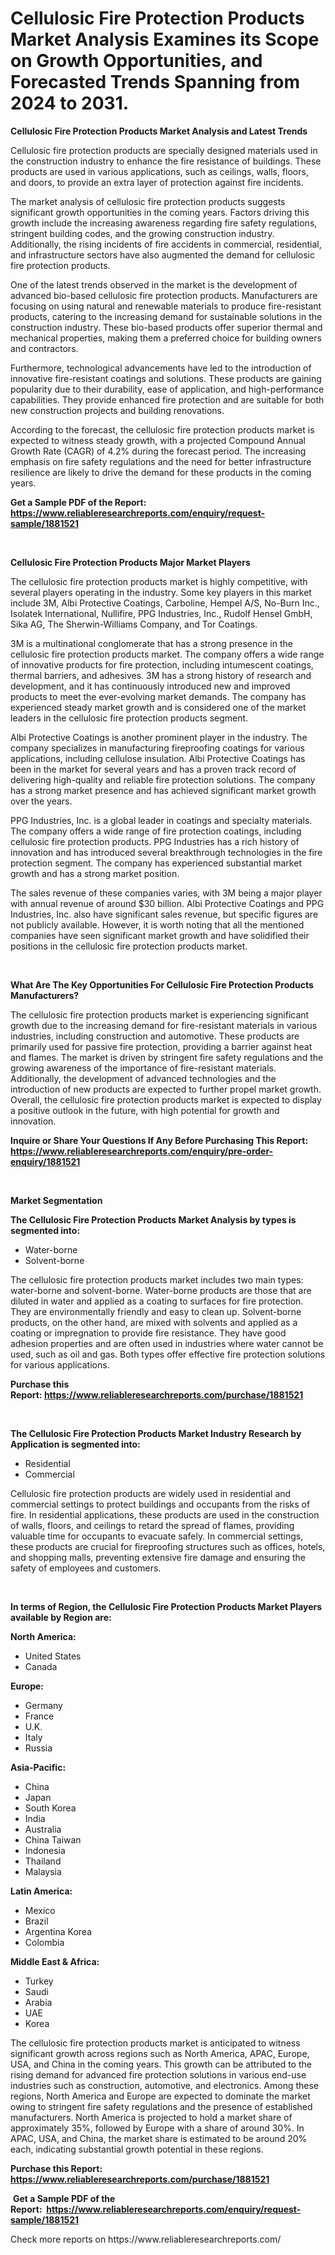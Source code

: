 <p><h1>Cellulosic Fire Protection Products Market Analysis Examines its Scope on Growth Opportunities, and Forecasted Trends Spanning from 2024 to 2031.</h1></p><p><strong>Cellulosic Fire Protection Products Market Analysis and Latest Trends</strong></p>
<p><p>Cellulosic fire protection products are specially designed materials used in the construction industry to enhance the fire resistance of buildings. These products are used in various applications, such as ceilings, walls, floors, and doors, to provide an extra layer of protection against fire incidents.</p><p>The market analysis of cellulosic fire protection products suggests significant growth opportunities in the coming years. Factors driving this growth include the increasing awareness regarding fire safety regulations, stringent building codes, and the growing construction industry. Additionally, the rising incidents of fire accidents in commercial, residential, and infrastructure sectors have also augmented the demand for cellulosic fire protection products.</p><p>One of the latest trends observed in the market is the development of advanced bio-based cellulosic fire protection products. Manufacturers are focusing on using natural and renewable materials to produce fire-resistant products, catering to the increasing demand for sustainable solutions in the construction industry. These bio-based products offer superior thermal and mechanical properties, making them a preferred choice for building owners and contractors.</p><p>Furthermore, technological advancements have led to the introduction of innovative fire-resistant coatings and solutions. These products are gaining popularity due to their durability, ease of application, and high-performance capabilities. They provide enhanced fire protection and are suitable for both new construction projects and building renovations.</p><p>According to the forecast, the cellulosic fire protection products market is expected to witness steady growth, with a projected Compound Annual Growth Rate (CAGR) of 4.2% during the forecast period. The increasing emphasis on fire safety regulations and the need for better infrastructure resilience are likely to drive the demand for these products in the coming years.</p></p>
<p><strong>Get a Sample PDF of the Report:&nbsp; <a href="https://www.reliableresearchreports.com/enquiry/request-sample/1881521">https://www.reliableresearchreports.com/enquiry/request-sample/1881521</a></strong></p>
<p>&nbsp;</p>
<p><strong>Cellulosic Fire Protection Products Major Market Players</strong></p>
<p><p>The cellulosic fire protection products market is highly competitive, with several players operating in the industry. Some key players in this market include 3M, Albi Protective Coatings, Carboline, Hempel A/S, No-Burn Inc., Isolatek International, Nullifire, PPG Industries, Inc., Rudolf Hensel GmbH, Sika AG, The Sherwin-Williams Company, and Tor Coatings.</p><p>3M is a multinational conglomerate that has a strong presence in the cellulosic fire protection products market. The company offers a wide range of innovative products for fire protection, including intumescent coatings, thermal barriers, and adhesives. 3M has a strong history of research and development, and it has continuously introduced new and improved products to meet the ever-evolving market demands. The company has experienced steady market growth and is considered one of the market leaders in the cellulosic fire protection products segment.</p><p>Albi Protective Coatings is another prominent player in the industry. The company specializes in manufacturing fireproofing coatings for various applications, including cellulose insulation. Albi Protective Coatings has been in the market for several years and has a proven track record of delivering high-quality and reliable fire protection solutions. The company has a strong market presence and has achieved significant market growth over the years.</p><p>PPG Industries, Inc. is a global leader in coatings and specialty materials. The company offers a wide range of fire protection coatings, including cellulosic fire protection products. PPG Industries has a rich history of innovation and has introduced several breakthrough technologies in the fire protection segment. The company has experienced substantial market growth and has a strong market position.</p><p>The sales revenue of these companies varies, with 3M being a major player with annual revenue of around $30 billion. Albi Protective Coatings and PPG Industries, Inc. also have significant sales revenue, but specific figures are not publicly available. However, it is worth noting that all the mentioned companies have seen significant market growth and have solidified their positions in the cellulosic fire protection products market.</p></p>
<p>&nbsp;</p>
<p><strong>What Are The Key Opportunities For Cellulosic Fire Protection Products Manufacturers?</strong></p>
<p><p>The cellulosic fire protection products market is experiencing significant growth due to the increasing demand for fire-resistant materials in various industries, including construction and automotive. These products are primarily used for passive fire protection, providing a barrier against heat and flames. The market is driven by stringent fire safety regulations and the growing awareness of the importance of fire-resistant materials. Additionally, the development of advanced technologies and the introduction of new products are expected to further propel market growth. Overall, the cellulosic fire protection products market is expected to display a positive outlook in the future, with high potential for growth and innovation.</p></p>
<p><strong>Inquire or Share Your Questions If Any Before Purchasing This Report: <a href="https://www.reliableresearchreports.com/enquiry/pre-order-enquiry/1881521">https://www.reliableresearchreports.com/enquiry/pre-order-enquiry/1881521</a></strong></p>
<p>&nbsp;</p>
<p><strong>Market Segmentation</strong></p>
<p><strong>The Cellulosic Fire Protection Products Market Analysis by types is segmented into:</strong></p>
<p><ul><li>Water-borne</li><li>Solvent-borne</li></ul></p>
<p><p>The cellulosic fire protection products market includes two main types: water-borne and solvent-borne. Water-borne products are those that are diluted in water and applied as a coating to surfaces for fire protection. They are environmentally friendly and easy to clean up. Solvent-borne products, on the other hand, are mixed with solvents and applied as a coating or impregnation to provide fire resistance. They have good adhesion properties and are often used in industries where water cannot be used, such as oil and gas. Both types offer effective fire protection solutions for various applications.</p></p>
<p><strong>Purchase this Report:&nbsp;<a href="https://www.reliableresearchreports.com/purchase/1881521">https://www.reliableresearchreports.com/purchase/1881521</a></strong></p>
<p>&nbsp;</p>
<p><strong>The Cellulosic Fire Protection Products Market Industry Research by Application is segmented into:</strong></p>
<p><ul><li>Residential</li><li>Commercial</li></ul></p>
<p><p>Cellulosic fire protection products are widely used in residential and commercial settings to protect buildings and occupants from the risks of fire. In residential applications, these products are used in the construction of walls, floors, and ceilings to retard the spread of flames, providing valuable time for occupants to evacuate safely. In commercial settings, these products are crucial for fireproofing structures such as offices, hotels, and shopping malls, preventing extensive fire damage and ensuring the safety of employees and customers.</p></p>
<p>&nbsp;</p>
<p><strong>In terms of Region, the Cellulosic Fire Protection Products Market Players available by Region are:</strong></p>
<p>
    <p> <strong> North America: </strong>
        <ul>
            <li>United States</li>
            <li>Canada</li>
        </ul>
        </p> 
    <p> <strong> Europe: </strong>
        <ul>
            <li>Germany</li>
            <li>France</li>
            <li>U.K.</li>
            <li>Italy</li>
            <li>Russia</li>
        </ul>
        </p> 
    <p> <strong> Asia-Pacific: </strong>
        <ul>
            <li>China</li>
            <li>Japan</li>
            <li>South Korea</li>
            <li>India</li>
            <li>Australia</li>
            <li>China Taiwan</li>
            <li>Indonesia</li>
            <li>Thailand</li>
            <li>Malaysia</li>
        </ul>
        </p> 
    <p> <strong> Latin America: </strong>
        <ul>
            <li>Mexico</li>
            <li>Brazil</li>
            <li>Argentina Korea</li>
            <li>Colombia</li>
        </ul>
        </p> 
    <p> <strong> Middle East & Africa: </strong>
        <ul>
            <li>Turkey</li>
            <li>Saudi</li>
            <li>Arabia</li>
            <li>UAE</li>
            <li>Korea</li>
        </ul>
    </p>
    </p>
<p><p>The cellulosic fire protection products market is anticipated to witness significant growth across regions such as North America, APAC, Europe, USA, and China in the coming years. This growth can be attributed to the rising demand for advanced fire protection solutions in various end-use industries such as construction, automotive, and electronics. Among these regions, North America and Europe are expected to dominate the market owing to stringent fire safety regulations and the presence of established manufacturers. North America is projected to hold a market share of approximately 35%, followed by Europe with a share of around 30%. In APAC, USA, and China, the market share is estimated to be around 20% each, indicating substantial growth potential in these regions.</p></p>
<p><strong>Purchase this Report: <a href="https://www.reliableresearchreports.com/purchase/1881521">https://www.reliableresearchreports.com/purchase/1881521</a></strong></p>
<p>&nbsp;<strong>Get a Sample PDF of the Report:&nbsp;&nbsp;<a href="https://www.reliableresearchreports.com/enquiry/request-sample/1881521">https://www.reliableresearchreports.com/enquiry/request-sample/1881521</a></strong></p>
<p><strong></strong></p>
<p>Check more reports on https://www.reliableresearchreports.com/</p>